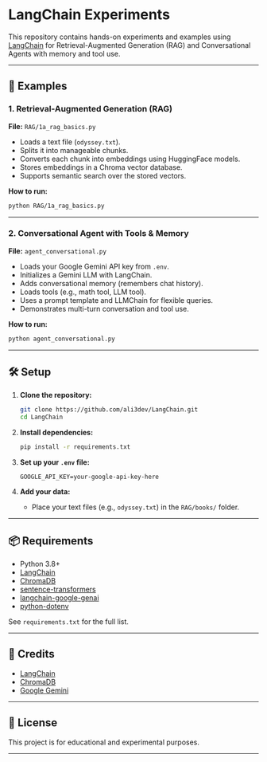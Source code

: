 # LangChain Experiments

This repository contains hands-on experiments and examples using [LangChain](https://github.com/langchain-ai/langchain) for Retrieval-Augmented Generation (RAG) and Conversational Agents with memory and tool use.


---

## 🚀 Examples

### 1. Retrieval-Augmented Generation (RAG)

**File:** `RAG/1a_rag_basics.py`

- Loads a text file (`odyssey.txt`).
- Splits it into manageable chunks.
- Converts each chunk into embeddings using HuggingFace models.
- Stores embeddings in a Chroma vector database.
- Supports semantic search over the stored vectors.

**How to run:**
```bash
python RAG/1a_rag_basics.py
```

---

### 2. Conversational Agent with Tools & Memory

**File:** `agent_conversational.py`

- Loads your Google Gemini API key from `.env`.
- Initializes a Gemini LLM with LangChain.
- Adds conversational memory (remembers chat history).
- Loads tools (e.g., math tool, LLM tool).
- Uses a prompt template and LLMChain for flexible queries.
- Demonstrates multi-turn conversation and tool use.

**How to run:**
```bash
python agent_conversational.py
```

---

## 🛠️ Setup

1. **Clone the repository:**
   ```bash
   git clone https://github.com/ali3dev/LangChain.git
   cd LangChain
   ```

2. **Install dependencies:**
   ```bash
   pip install -r requirements.txt
   ```

3. **Set up your `.env` file:**
   ```
   GOOGLE_API_KEY=your-google-api-key-here
   ```

4. **Add your data:**
   - Place your text files (e.g., `odyssey.txt`) in the `RAG/books/` folder.

---

## 📦 Requirements

- Python 3.8+
- [LangChain](https://github.com/langchain-ai/langchain)
- [ChromaDB](https://github.com/chroma-core/chroma)
- [sentence-transformers](https://www.sbert.net/)
- [langchain-google-genai](https://github.com/langchain-ai/langchain-google-genai)
- [python-dotenv](https://github.com/theskumar/python-dotenv)

See `requirements.txt` for the full list.

---

## 🤖 Credits

- [LangChain](https://github.com/langchain-ai/langchain)
- [ChromaDB](https://github.com/chroma-core/chroma)
- [Google Gemini](https://ai.google.dev/gemini-api/docs/)

---

## 📄 License

This project is for educational and experimental purposes.

---
